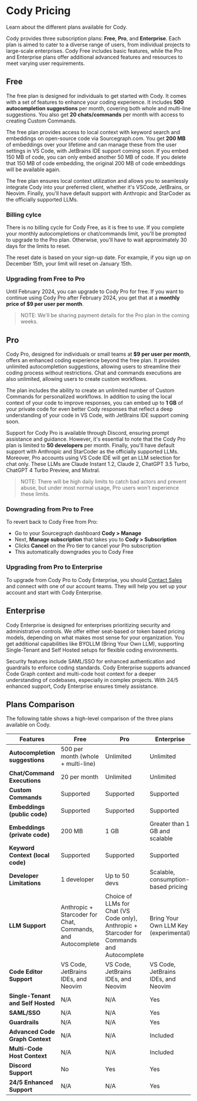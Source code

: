# Cody Pricing

<p class="subtitle">Learn about the different plans available for Cody.</p>

Cody provides three subscription plans: **Free**, **Pro**, and **Enterprise**. Each plan is aimed to cater to a diverse range of users, from individual projects to large-scale enterprises. Cody Free includes basic features, while the Pro and Enterprise plans offer additional advanced features and resources to meet varying user requirements.

## Free

The free plan is designed for individuals to get started with Cody. It comes with a set of features to enhance your coding experience. It includes **500 autocompletion suggestions** per month, covering both whole and multi-line suggestions. You also get **20 chats/commands** per month with access to creating Custom Commands.

The free plan provides access to local context with keyword search and embeddings on open-source code via Sourcegraph.com. You get **200 MB** of embeddings over your lifetime and can manage these from the user settings in VS Code, with JetBrains IDE support coming soon. If you embed 150 MB of code, you can only embed another 50 MB of code. If you delete that 150 MB of code embedding, the original 200 MB of code embeddings will be available again.

The free plan ensures local context utilization and allows you to seamlessly integrate Cody into your preferred client, whether it's VSCode, JetBrains, or Neovim. Finally, you'll have default support with Anthropic and StarCoder as the officially supported LLMs.

### Billing cylce

There is no billing cycle for Cody Free, as it is free to use. If you complete your monthly autocompletions or chat/commands limit, you'll be prompted to upgrade to the Pro plan. Otherwise, you'll have to wait approximately 30 days for the limits to reset.

The reset date is based on your sign-up date. For example, if you sign up on December 15th, your limit will reset on January 15th.

### Upgrading from Free to Pro

Until February 2024, you can upgrade to Cody Pro for free. If you want to continue using Cody Pro after February 2024, you get that at a **monthly price of $9 per user per month**.

>NOTE: We'll be sharing payment details for the Pro plan in the coming weeks.

## Pro

Cody Pro, designed for individuals or small teams at **$9 per user per month**, offers an enhanced coding experience beyond the free plan. It provides unlimited autocompletion suggestions, allowing users to streamline their coding process without restrictions. Chat and commands executions are also unlimited, allowing users to create custom workflows.

The plan includes the ability to create an unlimited number of Custom Commands for personalized workflows. In addition to using the local context of your code to improve responses, you can embed up to **1 GB** of your private code for even better Cody responses that reflect a deep understanding of your code in VS Code, with JetBrains IDE support coming soon.

Support for Cody Pro is available through Discord, ensuring prompt assistance and guidance. However, it's essential to note that the Cody Pro plan is limited to **50 developers** per month. Finally, you'll have default support with Anthropic and StarCoder as the officially supported LLMs. Moreover, Pro accounts using VS Code IDE will get an LLM selection for chat only. These LLMs are Claude Instant 1.2, Claude 2, ChatGPT 3.5 Turbo, ChatGPT 4 Turbo Preview, and Mixtral.

> NOTE: There will be high daily limits to catch bad actors and prevent abuse, but under most normal usage, Pro users won't experience these limits.

### Downgrading from Pro to Free

To revert back to Cody Free from Pro:

- Go to your Sourcegraph dashboard **Cody > Manage**
- Next, **Manage subscription** that takes you to **Cody > Subscription**
- Clicks **Cancel** on the Pro tier to cancel your Pro subscription
- This automatically downgrades you to Cody Free

### Upgrading from Pro to Enterprise

To upgrade from Cody Pro to Cody Enterprise, you should [Contact Sales](https://sourcegraph.com/contact/request-info) and connect with one of our account teams. They will help you set up your account and start with Cody Enterprise.

## Enterprise

Cody Enterprise is designed for enterprises prioritizing security and administrative controls. We offer either seat-based or token based pricing models, depending on what makes most sense for your organization. You get additional capabilities like BYOLLM (Bring Your Own LLM), supporting Single-Tenant and Self Hosted setups for flexible coding environments.

Security features include SAML/SSO for enhanced authentication and guardrails to enforce coding standards. Cody Enterprise supports advanced Code Graph context and multi-code host context for a deeper understanding of codebases, especially in complex projects. With 24/5 enhanced support, Cody Enterprise ensures timely assistance.

## Plans Comparison

The following table shows a high-level comparison of the three plans available on Cody.

| **Features**                              | **Free**                            | **Pro**                              | **Enterprise**                                 |
|---------------------------------------|---------------------------------|----------------------------------|--------------------------------------------|
| **Autocompletion suggestions**                   | 500 per month (whole + multi-line)| Unlimited                       | Unlimited                                  |
| **Chat/Command Executions**           | 20 per month                     | Unlimited                       | Unlimited                                  |
| **Custom Commands**              | Supported                             | Supported                       | Supported                                  |
| **Embeddings (public code)**              | Supported                             | Supported                       | Supported                                  |
| **Embeddings (private code)**              | 200 MB                             | 1 GB                       | Greater than 1 GB and scalable                                  |
| **Keyword Context (local code)**                     | Supported                             | Supported                        | Supported                                  |
| **Developer Limitations**             | 1 developer                     | Up to 50 devs                    | Scalable, consumption-based pricing      |
| **LLM Support**                       | Anthropic + Starcoder for Chat, Commands, and Autocomplete | Choice of LLMs for Chat (VS Code only), Anthropic + Starcoder for Commands and Autocomplete  | Bring Your Own LLM Key (experimental)                |
| **Code Editor Support**                       | VS Code, JetBrains IDEs, and Neovim | VS Code, JetBrains IDEs, and Neovim  | VS Code, JetBrains IDEs, and Neovim                |
| **Single-Tenant and Self Hosted**     | N/A                             | N/A                              | Yes                                        |
| **SAML/SSO**                          | N/A                             | N/A                              | Yes                                        |
| **Guardrails**                        | N/A                             | N/A                              | Yes                                        |
| **Advanced Code Graph Context**                 | N/A                             | N/A                              | Included                                  |
| **Multi-Code Host Context**           | N/A                             | N/A                              | Included                                  |
| **Discord Support**                   | No                              | Yes                              | Yes                                        |
| **24/5 Enhanced Support**             | N/A                             | N/A                              | Yes                                        |
